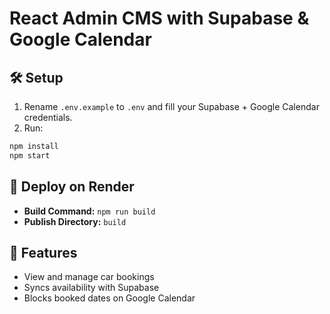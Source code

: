 # React Admin CMS with Supabase & Google Calendar

## 🛠 Setup

1. Rename `.env.example` to `.env` and fill your Supabase + Google Calendar credentials.
2. Run:

```bash
npm install
npm start
```

## 🚀 Deploy on Render

- **Build Command:** `npm run build`
- **Publish Directory:** `build`

## 🧠 Features

- View and manage car bookings
- Syncs availability with Supabase
- Blocks booked dates on Google Calendar
